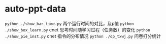 # auto-ppt-data

`python ./show_bar_time.py` 两个运行时间的对比，及p值
`python ./show_box_learn.py` cnet 思考时间随学习过程（任务数）的变化
`python ./show_pie_inst.py` cnet 指令的分布情况
`python ./dp_txwj.py` 问卷打分统计
